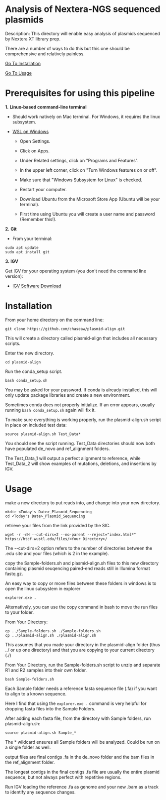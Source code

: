 Analysis of Nextera-NGS sequenced plasmids
================================================================================
Description: This directory will enable easy analysis of plasmids sequenced by Nextera XT library prep.

There are a number of ways to do this but this one should be comprehensive and relatively painless.

[Go To Installation](#installation)

[Go To Usage](#usage)

Prerequisites for using this pipeline
================================================================================
**1.** **Linux-based command-line terminal**
  *  Should work natively on Mac terminal. For Windows, it requires the linux subsystem.
  
* [WSL on Windows](https://www.windowscentral.com/install-windows-subsystem-linux-windows-10)
  * Open Settings.
  
  *  Click on Apps.
    
  *  Under Related settings, click on "Programs and Features".
    
  *  In the upper left corner, click on "Turn Windows features on or off".
    
  *  Make sure that "Windows Subsystem for Linux" is checked.
  
  *  Restart your computer.
  
  *  Download Ubuntu from the Microsoft Store App (Ubuntu will be your terminal).
  
  *  First time using Ubuntu you will create a user name and password (Remember this!).

**2.** **Git**

*  From your terminal:

```
sudo apt update
sudo apt install git
```

**3.** **IGV**

Get IGV for your operating system (you don't need the command line version):
* [IGV Software Download](http://software.broadinstitute.org/software/igv/download)


Installation
================================================================================
From your home directory on the command line:

```
git clone https://github.com/chaseaw/plasmid-align.git
```

This will create a directory called plasmid-align that includes all necessary scripts.

Enter the new directory.

```
cd plasmid-align
```
Run the conda_setup script.
```
bash conda_setup.sh
```
You may be asked for your password. If conda is already installed, this will only update package libraries and create a new environment.

Sometimes conda does not properly initialize. If an error appears, usually running ```bash conda_setup.sh``` again will fix it. 

To make sure everything is working properly, run the plasmid-align.sh script in place on included test data:
```
source plasmid-align.sh Test_Data*
```
You should see the script running. Test_Data directories should now both have populated de_novo and ref_alignment folders.

The Test_Data_1 will output a perfect alignment to reference, while Test_Data_2 will show examples of mutations, deletions, and insertions by IGV.

Usage
================================================================================
make a new directory to put reads into, and change into your new directory.

```
mkdir <Today's Date>_Plasmid_Sequencing
cd <Today's Date>_Plasmid_Sequencing
```

retrieve your files from the link provided by the SIC.

```
wget -r -nH --cut-dirs=2 --no-parent --reject="index.html*" https://htcf.wustl.edu/files/<Your Directory>/
```
The --cut-dirs=2 option refers to the number of directories between the .edu site and your files (which is 2 in the example).

copy the Sample-folders.sh and plasmid-align.sh files to this new directory containing plasmid seuqencing paired-end reads still in Illumina format fastq.gz.

An easy way to copy or move files between these folders in windows is to open the linux subsystem in explorer

```
explorer.exe .
```

Alternatively, you can use the copy command in bash to move the run files to your folder.

From Your Directory:
```
cp ../Sample-folders.sh ./Sample-folders.sh
cp ../plasmid-align.sh ./plasmid-align.sh
```
This assumes that you made your directory in the plasmid-align folder (thus ../ or up one directory) and that you are copying to your current directory (./)

From Your Directory, run the Sample-folders.sh script to unzip and separate R1 and R2 samples into their own folder.

```
bash Sample-folders.sh
```
Each Sample folder needs a reference fasta sequence file (.fa) if you want to align to a known sequence.

Here I find that using the ```explorer.exe .``` command is very helpful for dropping fasta files into the Sample Folders.

After adding each fasta file, from the directory with Sample folders, run plasmid-align.sh:

```
source plasmid-align.sh Sample_*
```

The * wildcard ensures all Sample folders will be analyzed. Could be run on a single folder as well.

output files are final contigs .fa in the de_novo folder and the bam files in the ref_alignment folder.

The longest contigs in the final contigs .fa file are usually the entire plasmid sequence, but not always perfect with repetitive regions.

Run IGV loading the reference .fa as genome and your new .bam as a track to identify any sequence changes.
